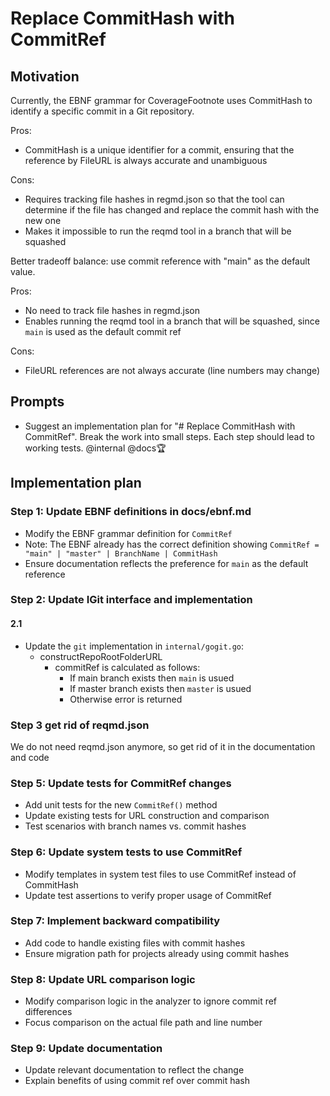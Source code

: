 # Replace CommitHash with CommitRef

## Motivation

Currently, the EBNF grammar for CoverageFootnote uses CommitHash to identify a specific commit in a Git repository.

Pros:

- CommitHash is a unique identifier for a commit, ensuring that the reference by FileURL is always accurate and unambiguous

Cons:

- Requires tracking file hashes in regmd.json so that the tool can determine if the file has changed and replace the commit hash with the new one
- Makes it impossible to run the reqmd tool in a branch that will be squashed

Better tradeoff balance: use commit reference with "main" as the default value.

Pros:

- No need to track file hashes in regmd.json
- Enables running the reqmd tool in a branch that will be squashed, since `main` is used as the default commit ref

Cons:

- FileURL references are not always accurate (line numbers may change)

## Prompts

- Suggest an implementation plan for "# Replace CommitHash with CommitRef". Break the work into small steps. Each step should lead to working tests. @internal @docs🏆

## Implementation plan

### Step 1: Update EBNF definitions in docs/ebnf.md

- Modify the EBNF grammar definition for `CommitRef`
- Note: The EBNF already has the correct definition showing `CommitRef = "main" | "master" | BranchName | CommitHash`
- Ensure documentation reflects the preference for `main` as the default reference

### Step 2: Update IGit interface and implementation

#### 2.1

- Update the `git` implementation in `internal/gogit.go`:
  - constructRepoRootFolderURL
    - commitRef is calculated as follows:
      - If main branch exists then `main` is usued
      - If master branch exists then `master` is usued
      - Otherwise error is returned

### Step 3 get rid of reqmd.json

We do not need reqmd.json anymore, so get rid of it in the documentation and code

### Step 5: Update tests for CommitRef changes

- Add unit tests for the new `CommitRef()` method
- Update existing tests for URL construction and comparison
- Test scenarios with branch names vs. commit hashes

### Step 6: Update system tests to use CommitRef

- Modify templates in system test files to use CommitRef instead of CommitHash
- Update test assertions to verify proper usage of CommitRef

### Step 7: Implement backward compatibility

- Add code to handle existing files with commit hashes
- Ensure migration path for projects already using commit hashes

### Step 8: Update URL comparison logic

- Modify comparison logic in the analyzer to ignore commit ref differences
- Focus comparison on the actual file path and line number

### Step 9: Update documentation

- Update relevant documentation to reflect the change
- Explain benefits of using commit ref over commit hash
